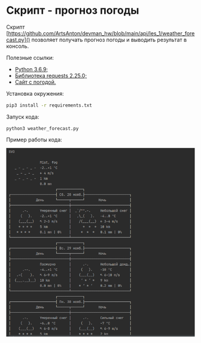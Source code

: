 # Скрипт - прогноз погоды

Скрипт [https://github.com/ArtsAnton/devman_hw/blob/main/api/les_1/weather_forecast.py]() позволяет получать прогноз погоды и выводить результат в консоль.

Полезные ссылки:
* [Python 3.6.9;](https://www.python.org/downloads/)
* [Библиотека requests 2.25.0;](https://requests.readthedocs.io/en/master/)
* [Сайт с погодой.](https://wttr.in/)

Установка окружения:
```bash
pip3 install -r requirements.txt
```

Запуск кода:
```python3
python3 weather_forecast.py
``` 
Пример работы кода:

![weather forecast](https://github.com/ArtsAnton/devman_hw/blob/main/api/les_1/img/weather_forecast.png)
